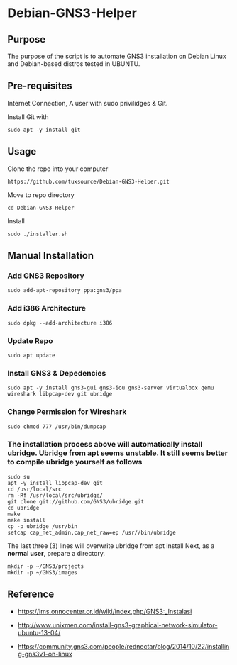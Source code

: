 # Debian-GNS3-Helper
## Purpose
The purpose of the script is to automate GNS3 installation on Debian Linux and Debian-based distros tested in UBUNTU.
## Pre-requisites
Internet Connection, A user with sudo privilidges & Git.

Install Git with

``sudo apt -y install git``

## Usage

Clone the repo into your computer

``https://github.com/tuxsource/Debian-GNS3-Helper.git``

Move to repo directory

``cd Debian-GNS3-Helper``

Install

``sudo ./installer.sh``

## Manual Installation
### Add GNS3 Repository
``sudo add-apt-repository ppa:gns3/ppa``
### Add i386 Architecture
``sudo dpkg --add-architecture i386``
### Update Repo
```sudo apt update```
### Install GNS3 & Depedencies
```sudo apt -y install gns3-gui gns3-iou gns3-server virtualbox qemu wireshark libpcap-dev git ubridge```
### Change Permission for Wireshark
```sudo chmod 777 /usr/bin/dumpcap```
### The installation process above will automatically install ubridge. Ubridge from apt seems unstable. It still seems better to compile ubridge yourself as follows
```
sudo su
apt -y install libpcap-dev git
cd /usr/local/src
rm -Rf /usr/local/src/ubridge/
git clone git://github.com/GNS3/ubridge.git
cd ubridge
make
make install
cp -p ubridge /usr/bin
setcap cap_net_admin,cap_net_raw=ep /usr//bin/ubridge
```
The last three (3) lines will overwrite ubridge from apt install Next, as a **normal user**, prepare a directory.
```
mkdir -p ~/GNS3/projects
mkdir -p ~/GNS3/images
```
## Reference
* https://lms.onnocenter.or.id/wiki/index.php/GNS3:_Instalasi

* http://www.unixmen.com/install-gns3-graphical-network-simulator-ubuntu-13-04/

* https://community.gns3.com/people/rednectar/blog/2014/10/22/installing-gns3v1-on-linux

